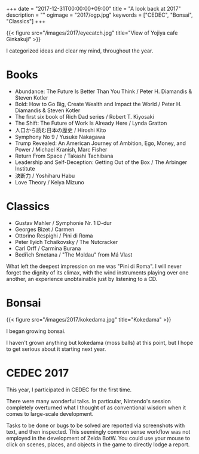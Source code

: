 +++
date = "2017-12-31T00:00:00+09:00"
title = "A look back at 2017"
description = ""
ogimage = "2017/ogp.jpg"
keywords = ["CEDEC", "Bonsai", "Classics"]
+++

{{< figure src="/images/2017/eyecatch.jpg" title="View of Yojiya cafe Ginkakuji" >}}

I categorized ideas and clear my mind, throughout the year.

# Books
* Abundance: The Future Is Better Than You Think / Peter H. Diamandis & Steven Kotler
* Bold: How to Go Big, Create Wealth and Impact the World / Peter H. Diamandis & Steven Kotler
* The first six book of Rich Dad series / Robert T. Kiyosaki
* The Shift: The Future of Work Is Already Here / Lynda Gratton
* 人口から読む日本の歴史 / Hiroshi Kito
* Symphony No 9 / Yusuke Nakagawa
* Trump Revealed: An American Journey of Ambition, Ego, Money, and Power / Michael Kranish, Marc Fisher
* Return From Space / Takashi Tachibana
* Leadership and Self-Deception: Getting Out of the Box /  The Arbinger Institute
* 決断力 / Yoshiharu Habu
* Love Theory / Keiya Mizuno

# Classics

* Gustav Mahler / Symphonie Nr. 1 D-dur
* Georges Bizet / Carmen
* Ottorino Respighi / Pini di Roma
* Peter Ilyich Tchaikovsky / The Nutcracker
* Carl Orff / Carmina Burana
* Bedřich Smetana / "The Moldau" from Má Vlast

What left the deepest impression on me was "Pini di Roma". I will never forget the dignity of its climax, with the wind instruments playing over one another, an experience unobtainable just by listening to a CD.

# Bonsai
{{< figure src="/images/2017/kokedama.jpg" title="Kokedama" >}}

I began growing bonsai.

I haven't grown anything but kokedama (moss balls) at this point, but I hope to get serious about it starting next year.

# CEDEC 2017
This year, I participated in CEDEC for the first time.

There were many wonderful talks. In particular, Nintendo's session completely overturned what I thought of as conventional wisdom when it comes to large-scale development.

Tasks to be done or bugs to be solved are reported via screenshots with text, and then inspected. This seemingly common sense workflow was not employed in the development of Zelda BotW. You could use your mouse to click on scenes, places, and objects in the game to directly lodge a report.
